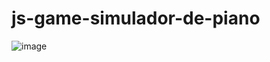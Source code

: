 # js-game-simulador-de-piano

![image](https://github.com/klysmamsilva/js-game-simulador-de-piano/assets/87070813/5a2ba526-0a81-4805-baf7-7c99fd53ecaa)
